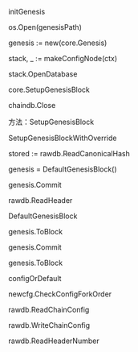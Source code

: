 initGenesis

os.Open\(genesisPath\)

genesis := new\(core.Genesis\)

stack, \_ := makeConfigNode\(ctx\)

stack.OpenDatabase

core.SetupGenesisBlock

chaindb.Close

方法：SetupGenesisBlock

SetupGenesisBlockWithOverride

stored := rawdb.ReadCanonicalHash

genesis = DefaultGenesisBlock\(\)

genesis.Commit

rawdb.ReadHeader

DefaultGenesisBlock

genesis.ToBlock

genesis.Commit

genesis.ToBlock

configOrDefault

newcfg.CheckConfigForkOrder

rawdb.ReadChainConfig

rawdb.WriteChainConfig

rawdb.ReadHeaderNumber

